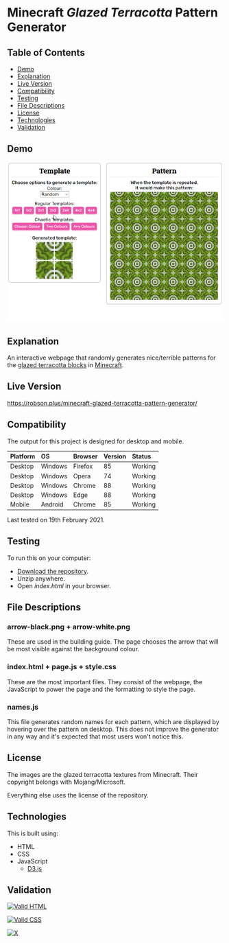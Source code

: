 # Minecraft *Glazed Terracotta* Pattern Generator

## Table of Contents

 * [Demo](#demo)
 * [Explanation](#explanation)
 * [Live Version](#live-version)
 * [Compatibility](#compatibility)
 * [Testing](#testing) 
 * [File Descriptions](#file-descriptions)
 * [License](#license)
 * [Technologies](#technologies)
 * [Validation](#validation)
 
## Demo

![Demo](https://raw.githubusercontent.com/Robson/Minecraft-Glazed-Terracotta-Pattern-Generator/main/Demo.gif)
 
## Explanation

An interactive webpage that randomly generates nice/terrible patterns for the <a href="https://minecraft.gamepedia.com/Glazed_Terracotta">glazed terracotta blocks</a> in <a href="https://www.minecraft.net/en-us/">Minecraft</a>.

## Live Version

https://robson.plus/minecraft-glazed-terracotta-pattern-generator/

## Compatibility

The output for this project is designed for desktop and mobile.

| Platform | OS      | Browser          | Version | Status  |
| :------- | :------ | :--------------- | :------ | :------ |
| Desktop  | Windows | Firefox          | 85      | Working |
| Desktop  | Windows | Opera            | 74      | Working |
| Desktop  | Windows | Chrome           | 88      | Working |
| Desktop  | Windows | Edge             | 88      | Working |
| Mobile   | Android | Chrome           | 85      | Working |

Last tested on 19th February 2021.

## Testing

To run this on your computer:
 * [Download the repository](https://github.com/Robson/Minecraft-Glazed-Terracotta-Pattern-Generator/archive/master.zip).
 * Unzip anywhere.
 * Open *index.html* in your browser.

## File Descriptions

### arrow-black.png + arrow-white.png

These are used in the building guide. The page chooses the arrow that will be most visible against the background colour.

### index.html + page.js + style.css

These are the most important files. They consist of the webpage, the JavaScript to power the page and the formatting to style the page.

### names.js

This file generates random names for each pattern, which are displayed by hovering over the pattern on desktop. This does not improve the generator in any way and it's expected that most users won't notice this.
 
## License

The images are the glazed terracotta textures from Minecraft. Their copyright belongs with Mojang/Microsoft.

Everything else uses the license of the repository.

## Technologies

This is built using:
 * HTML
 * CSS
 * JavaScript
   * <a href="https://github.com/d3/d3">D3.js</a>

## Validation
   
<a href="https://validator.w3.org/nu/?doc=https%3A%2F%2Frobson.plus%2Fminecraft-glazed-terracotta-pattern-generator%2F"><img src="https://www.w3.org/Icons/valid-html401-blue" alt="Valid HTML" /></a>

<a href="http://jigsaw.w3.org/css-validator/validator?uri=https%3A%2F%2Frobson.plus%2Fminecraft-glazed-terracotta-pattern-generator%2Fstyle.css&profile=css3svg&usermedium=all&warning=1"><img src="https://jigsaw.w3.org/css-validator/images/vcss-blue" alt="Valid CSS" /></a>   

[![X](https://www.codefactor.io/repository/github/robson/Minecraft-Glazed-Terracotta-Pattern-Generator/badge?style=flat-square)](https://www.codefactor.io/repository/github/robson/Minecraft-Glazed-Terracotta-Pattern-Generator)